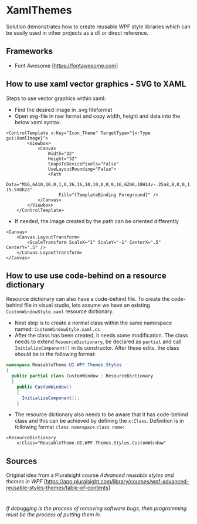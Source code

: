 # XamlThemes

Solution demonstrates how to create reusable WPF style libraries which can be easily used in other projects as a dll or direct reference.

## Frameworks

- Font Awesome [https://fontawesome.com]

## How to use xaml vector graphics - SVG to XAML 

Steps to use vector graphics within xaml:
* Find the desired image in .svg fileformat
* Open svg-file in raw format and copy width, height and data into the below xaml syntax.

```xaml
<ControlTemplate x:Key="Icon_Theme" TargetType="{x:Type gui:XamlImage}">
        <Viewbox>
            <Canvas
                Width="32"
                Height="32"
                SnapsToDevicePixels="False"
                UseLayoutRounding="False">
                <Path
                    Data="M16,6A10,10,0,1,0,26,16,10,10,0,0,0,16,6Zm0,18H14v-.25a8,8,0,0,1,0-15.5V8h2Z"
                    Fill="{TemplateBinding Foreground}" />
            </Canvas>
        </Viewbox>
    </ControlTemplate>
```
* If needed, the image created by the path can be oriented differently

```xaml
<Canvas>
    <Canvas.LayoutTransform>
        <ScaleTransform ScaleX="1" ScaleY="-1" CenterX=".5" CenterY=".5" />
    </Canvas.LayoutTransform>
</Canvas>
```
    
## How to use use code-behind on a resource dictionary
Resource dictionary can also have a code-behind file. To create the code-behind file in visual studio, lets assume we have an existing ```CustomWindowStyle.xaml``` resource dictionary. 
* Next step is to create a normal class within the same namespace named: ```CustomWindowStyle.xaml.cs```
* After the class has been created, it needs some modification. The class needs to extend ```ResourceDictionary```, be declared as ```partial``` and call ```ÌnitializeComponent()``` in its constructor. After these edits, the class should be in the following format:
```csharp
namespace ReusableTheme.UI.WPF.Themes.Styles
{
  public partial class CustomWindow : ResourceDictionary
  {
    public CustomWindow()
    {
      InitializeComponent();
    }
```
* The resource dictionary also needs to be aware that it has code-behind class and this can be achieved by defining the ```x:Class```. Definition is in following format ```class namespace```.```class name```:
```xaml
<ResourceDictionary
    x:Class="ReusableTheme.UI.WPF.Themes.Styles.CustomWindow"
```

## Sources

Original idea from a Pluralsight course _Advanced reusable styles and themes in WPF_ [https://app.pluralsight.com/library/courses/wpf-advanced-reusable-styles-themes/table-of-contents]

#

*If debugging is the process of removing software bugs, then programming must be the process of putting them in.*
